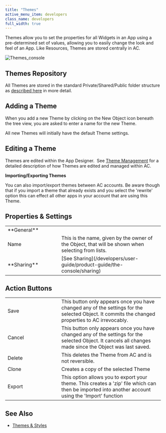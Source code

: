 ```yaml
---
title: "Themes"
active_menu_item: developers
class_name: developers
full_width: true
---
```



Themes allow you to set the properties for all Widgets in an App using a pre-determined set of values, allowing you to easily change the look and feel of an App. Like Resources, Themes are stored centrally in AC.

![Themes\_console](/img/docs/themes_console.zoom50.png)

## Themes Repository

All Themes are stored in the standard Private/Shared/Public folder structure as [described here](/developers/user-guide/product-guide/the-console/private-shared-and-public-fol) in more detail.

## Adding a Theme

When you add a new Theme by clicking on the New Object icon beneath the tree view, you are asked to enter a name for the new Theme.

All new Themes will initially have the default Theme settings.

## Editing a Theme

Themes are edited within the App Designer.  See [Theme Management](/developers/user-guide/product-guide/content-and-app-layout/introduction/themes-styles/themesmanage) for a detailed description of how Themes are edited and managed within AC.

**Importing/Exporting Themes**

You can also import/export themes between AC accounts. Be aware though that if you import a theme that already exists and you select the 'rewrite' option this can effect all other apps in your account that are using this Theme.

## Properties & Settings

<table>
<tr>
<td width="126">
**General**

</td>
<td width="16">
</td>
<td>
</td>
</tr>
<tr>
<td width="126">
Name

</td>
<td width="16">
</td>
<td>
This is the name, given by the owner of the Object, that will be shown when selecting from lists.

</td>
</tr>
<tr>
<td width="126">
**Sharing**

</td>
<td width="16">
</td>
<td>
[See Sharing](/developers/user-guide/product-guide/the-console/sharing)

</td>
</tr>
</table>

## Action Buttons

<table>
<tr>
<td width="126">
Save

</td>
<td width="16">
</td>
<td>
This button only appears once you have changed any of the settings for the selected Object. It commits the changed properties to AC irrevocably.

</td>
</tr>
<tr>
<td width="126">
Cancel

</td>
<td width="16">
</td>
<td>
This button only appears once you have changed any of the settings for the selected Object. It cancels all changes made since the Object was last saved.

</td>
</tr>
<tr>
<td width="126">
Delete

</td>
<td width="16">
</td>
<td>
This deletes the Theme from AC and is not reversible.

</td>
</tr>
<tr>
<td width="126">
Clone

</td>
<td width="16">
</td>
<td>
Creates a copy of the selected Theme

</td>
</tr>
<tr>
<td width="126">
Export

</td>
<td width="16">
</td>
<td>
This option allows you to export your theme. This creates a 'zip' file which can then be imported into another account using the 'Import' function

</td>
</tr>
</table>

## See Also

 - [Themes & Styles](/developers/user-guide/product-guide/content-and-app-layout/introduction/themes-styles/)

